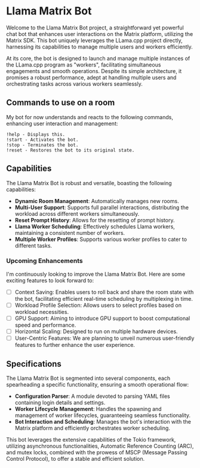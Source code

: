 # Llama Matrix Bot


Welcome to the Llama Matrix Bot project, a straightforward yet powerful chat bot that enhances user interactions on the Matrix platform, utilizing the Matrix SDK. This bot uniquely leverages the LLama.cpp project directly, harnessing its capabilities to manage multiple users and workers efficiently.

At its core, the bot is designed to launch and manage multiple instances of the LLama.cpp program as "workers", facilitating simultaneous engagements and smooth operations. Despite its simple architecture, it promises a robust performance, adept at handling multiple users and orchestrating tasks across various workers seamlessly.

## Commands to use on a room
My bot for now understands and reacts to the following commands, enhancing user interaction and management:

```
!help - Displays this.
!start - Activates the bot.
!stop - Terminates the bot.
!reset - Restores the bot to its original state.
```

## Capabilities
The Llama Matrix Bot is robust and versatile, boasting the following capabilities:

- **Dynamic Room Management**: Automatically manages new rooms.
- **Multi-User Support**: Supports full parallel interactions, distributing the workload across different workers simultaneously.
- **Reset Prompt History**: Allows for the resetting of prompt history.
- **Llama Worker Scheduling**: Effectively schedules Llama workers, maintaining a consistent number of workers.
- **Multiple Worker Profiles**: Supports various worker profiles to cater to different tasks.

### Upcoming Enhancements
I'm continuously looking to improve the Llama Matrix Bot. Here are some exciting features to look forward to:

- [ ] Context Saving: Enables users to roll back and share the room state with the bot, facilitating efficient real-time scheduling by multiplexing in time.
- [ ] Workload Profile Selection: Allows users to select profiles based on workload necessities.
- [ ] GPU Support: Aiming to introduce GPU support to boost computational speed and performance.
- [ ] Horizontal Scaling: Designed to run on multiple hardware devices.
- [ ] User-Centric Features: We are planning to unveil numerous user-friendly features to further enhance the user experience.

## Specifications
The Llama Matrix Bot is segmented into several components, each spearheading a specific functionality, ensuring a smooth operational flow:

- **Configuration Parser**: A module devoted to parsing YAML files containing login details and settings.
- **Worker Lifecycle Management**: Handles the spawning and management of worker lifecycles, guaranteeing seamless functionality.
- **Bot Interaction and Scheduling**: Manages the bot's interaction with the Matrix platform and efficiently orchestrates worker scheduling.

This bot leverages the extensive capabilities of the Tokio framework, utilizing asynchronous functionalities, Automatic Reference Counting (ARC), and mutex locks, combined with the prowess of MSCP (Message Passing Control Protocol), to offer a stable and efficient solution.
